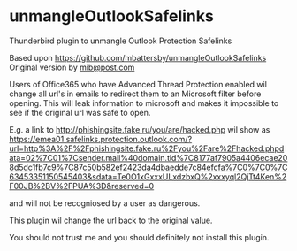 # unmangleOutlookSafelinks

Thunderbird plugin to unmangle Outlook Protection Safelinks

Based upon https://github.com/mbattersby/unmangleOutlookSafelinks
Original version by mib@post.com

Users of Office365 who have Advanced Thread Protection enabled wil change
all url's in emails to redirect them to an Microsoft filter before opening.
This will leak information to microsoft and makes it impossible to see if
the original url was safe to open.

E.g. a link to http://phishingsite.fake.ru/you/are/hacked.php wil show as
https://emea01.safelinks.protection.outlook.com/?url=http%3A%2F%2Fphishingsite.fake.ru%2Fyou%2Fare%2Fhacked.phpdata=02%7C01%7Csender.mail%40domain.tld%7C8177af7905a4406ecae208d5dc1fb7c9%7C87c50b582ef2423da4dbaedde7c84efcfa%7C0%7C0%7C63453351150545403&sdata=Te0O1xGxxxULxdzbxQ%2xxxyql2QjTt4Ken%2F00JB%2BV%2FPUA%3D&reserved=0

and will not be recogniosed by a user as dangerous.

This plugin wil change the url back to the original value.



You should not trust me and you should definitely not install this plugin.
